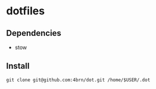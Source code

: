 # dotfiles

## Dependencies
- stow

## Install
`git clone git@github.com:4brn/dot.git /home/$USER/.dot`
